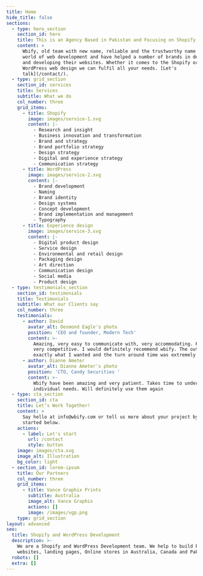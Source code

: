 ```yaml
---
title: Home
hide_title: false
sections:
  - type: hero_section
    section_id: hero
    title: This is an Agency Based in Pakistan and Focusing on Shopify Custom Stores.
    content: >
      Wbify, old team with new name, reliable and the trustworthy name in the
      world of web development and have helped a number of brands in designing
      and developing their websites. Whether it comes to the Shopify or
      WordPress web design we can fulfil all your needs. [Let's
      talk](/contact/).
  - type: grid_section
    section_id: services
    title: Services
    subtitle: What we do
    col_number: three
    grid_items:
      - title: Shopify
        image: images/service-1.svg
        content: |-
          - Research and insight
          - Business innovation and transformation
          - Brand and strategy
          - Brand portfolio strategy
          - Design strategy
          - Digital and experience strategy
          - Communication strategy
      - title: WordPress
        image: images/service-2.svg
        content: |-
          - Brand development
          - Naming
          - Brand identity
          - Design systems
          - Concept development
          - Brand implementation and management
          - Typography
      - title: Experience design
        image: images/service-3.svg
        content: |-
          - Digital product design
          - Service design
          - Environmental and retail design
          - Packaging design
          - Art direction
          - Communication design
          - Social media
          - Product design
  - type: testimonials_section
    section_id: testimonials
    title: Testimonials
    subtitle: What our Clients say
    col_number: three
    testimonials:
      - author: David
        avatar_alt: Desmond Eagle's photo
        position: 'CEO and founder, Modern Tech'
        content: >-
          Amazing, very easy to communicate with, very accommodating. Pricing
          very competitive. I would definitely recommend wbify. The outcome was
          exactly what I wanted and the turn around time was extremely fast.
      - author: Dianne Ameter
        avatar_alt: Dianne Ameter's photo
        position: 'CTO, Candy Securities '
        content: >-
          Wbify have been amazing and very patient. Takes time to understand
          individual needs. Will definitely use them again
  - type: cta_section
    section_id: cta
    title: Let’s Work Together!
    content: >
      Say hello at info@wbify.com or tell us more about your project by getting
      started below.
    actions:
      - label: Let's start
        url: /contact
        style: button
    image: images/cta.svg
    image_alt: Illustration
    bg_color: light
  - section_id: lorem-ipsum
    title: Our Partners
    col_number: three
    grid_items:
      - title: Vance Graphix Prints
        subtitle: Australia
        image_alt: Vance Graphix
        actions: []
        image: /images/vgp.png
    type: grid_section
layout: advanced
seo:
  title: Shopify and WordPress Development
  description: >-
    We are a Shopify and WordPress Development team. We help to build Portfolio
    websites, landing pages, Online stores in Australia, Canada and Pakistan.
  robots: []
  extra: []
---
```

